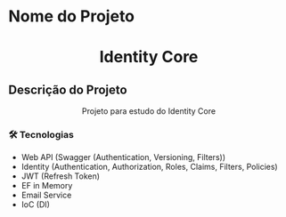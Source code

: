 # Nome do Projeto 

<h1 align="center">Identity Core</h1>

## Descrição do Projeto
<p align="center">Projeto para estudo do Identity Core</p>

### 🛠 Tecnologias
- Web API (Swagger (Authentication, Versioning, Filters))
- Identity (Authentication, Authorization, Roles, Claims, Filters, Policies)
- JWT (Refresh Token)
- EF in Memory
- Email Service
- IoC (DI)
